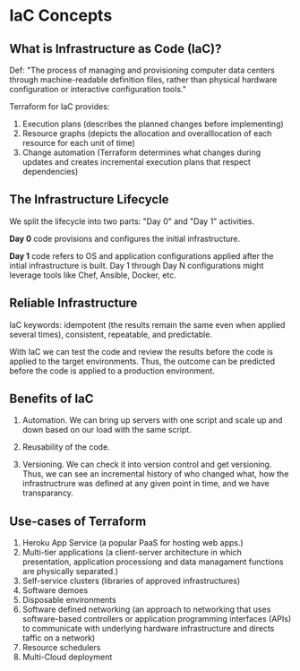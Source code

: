 # IaC Concepts

## What is Infrastructure as Code (IaC)?
Def: "The process of managing and provisioning computer data centers through machine-readable definition files, rather than physical hardware configuration or interactive configuration tools."

Terraform for IaC provides:
1) Execution plans (describes the planned changes before implementing)
2) Resource graphs (depicts the allocation and overalllocation of each resource for each unit of time)
3) Change automation (Terraform determines what changes during updates and creates incremental execution plans that respect dependencies)

## The Infrastructure Lifecycle
We split the lifecycle into two parts: "Day 0" and "Day 1" activities.

**Day 0** code provisions and configures the initial infrastructure. 

**Day 1** code refers to OS and application configurations applied after the intial infrastructure is built. Day 1 through Day N configurations might leverage tools like Chef, Ansible, Docker, etc. 

## Reliable Infrastructure
IaC keywords: idempotent (the results remain the same even when applied several times), consistent, repeatable, and predictable.

With IaC we can test the code and review the results before the code is applied to the target environments. Thus, the outcome can be predicted before the code is applied to a production environment.

## Benefits of IaC
1) Automation. We can bring up servers with one script and scale up and down based on our load with the same script.

2) Reusability of the code.

3) Versioning. We can check it into version control and get versioning. Thus, we can see an incremental history of who changed what, how the infrastructrure was defined at any given point in time, and we have transparancy.

## Use-cases of Terraform
1) Heroku App Service (a popular PaaS for hosting web apps.)
2) Multi-tier applications (a client-server architecture in which presentation, application processiong and data managament functions are physically separated.)
3) Self-service clusters (libraries of approved infrastructures)
4) Software demoes
5) Disposable environments
6) Software defined networking (an approach to networking that uses software-based controllers or application programming interfaces (APIs) to communicate with underlying hardware infrastructure and directs taffic on a network)
7) Resource schedulers
8) Multi-Cloud deployment



